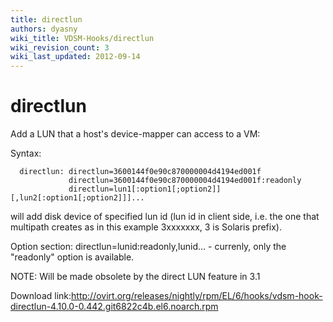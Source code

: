 ```yaml
---
title: directlun
authors: dyasny
wiki_title: VDSM-Hooks/directlun
wiki_revision_count: 3
wiki_last_updated: 2012-09-14
---
```


# directlun

Add a LUN that a host's device-mapper can access to a VM:

Syntax:

      directlun: directlun=3600144f0e90c870000004d4194ed001f
                 directlun=3600144f0e90c870000004d4194ed001f:readonly
                 directlun=lun1[:option1[;option2]][,lun2[:option1[;option2]]]...

will add disk device of specified lun id (lun id in client side, i.e. the one that multipath creates as in this example 3xxxxxxx, 3 is Solaris prefix).

Option section: directlun=lunid:readonly,lunid... - currenly, only the "readonly" option is available.

NOTE: Will be made obsolete by the direct LUN feature in 3.1

Download link:<http://ovirt.org/releases/nightly/rpm/EL/6/hooks/vdsm-hook-directlun-4.10.0-0.442.git6822c4b.el6.noarch.rpm>
